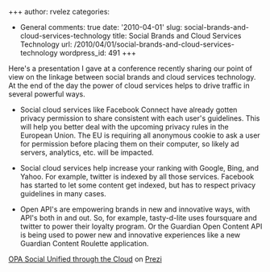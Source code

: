 +++
author: rvelez
categories:
- General
comments: true
date: '2010-04-01'
slug: social-brands-and-cloud-services-technology
title: Social Brands and Cloud Services Technology
url: /2010/04/01/social-brands-and-cloud-services-technology
wordpress_id: 491
+++


Here's a presentation I gave at a conference recently sharing our point of view on the linkage between social brands and cloud services technology. At the end of the day the power of cloud services helps to drive traffic in several powerful ways.



	
  * Social cloud services like Facebook Connect have already gotten privacy permission to share consistent with each user's guidelines. This will help you better deal with the upcoming privacy rules in the European Union. The EU is requiring all anonymous cookie to ask a user for permission before placing them on their computer, so likely ad servers, analytics, etc. will be impacted.

	
  * Social cloud services help increase your ranking with Google, Bing, and Yahoo. For example, twitter is indexed by all those services. Facebook has started to let some content get indexed, but has to respect privacy guidelines in many cases.

	
  * Open API's are empowering brands in new and innovative ways, with API's both in and out. So, for example, tasty-d-lite uses foursquare and twitter to power their loyalty program. Or the Guardian Open Content API is being used to power new and innovative experiences like a new Guardian Content Roulette application.




[OPA Social Unified through the Cloud](http://prezi.com/xke_obf26kci/) on [Prezi](http://prezi.com)
